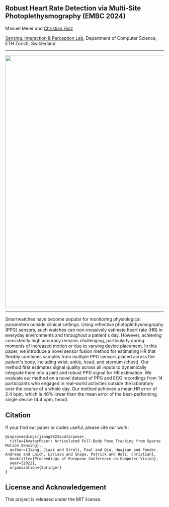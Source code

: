 ## Robust Heart Rate Detection via Multi-Site Photoplethysmography (EMBC 2024)

Manuel Meier and [Christian Holz](https://www.christianholz.net)<br/>

[Sensing, Interaction & Perception Lab](https://siplab.org), Department of Computer Science, ETH Zürich, Switzerland

___________


<p align="center">
<img src="figs/teaser.jpg" width="800">
</p>


---

Smartwatches have become popular for monitoring physiological parameters outside clinical settings.
Using reflective photoplethysmography (PPG) sensors, such watches can non-invasively estimate heart rate (HR) in everyday environments and throughout a patient's day. 
However, achieving consistently high accuracy remains challenging, particularly during moments of increased motion or due to varying device placement. 
In this paper, we introduce a novel sensor fusion method for estimating HR  that flexibly combines samples from multiple PPG sensors placed across the patient's body, including wrist, ankle, head, and sternum (chest).
Our method first estimates signal quality across all inputs to dynamically integrate them into a joint and robust PPG signal for HR estimation.
We evaluate our method on a novel dataset of PPG and ECG recordings from 14 participants who engaged in real-world activities outside the laboratory over the course of a whole day.
Our method achieves a mean HR error of 2.4 bpm, which is 46% lower than the mean error of the best-performing single device (4.4 bpm, head).

Citation
----------
If your find our paper or codes useful, please cite our work:

    @inproceedings{jiang2022avatarposer,
      title={AvatarPoser: Articulated Full-Body Pose Tracking from Sparse Motion Sensing},
      author={Jiang, Jiaxi and Streli, Paul and Qiu, Huajian and Fender, Andreas and Laich, Larissa and Snape, Patrick and Holz, Christian},
      booktitle={Proceedings of European Conference on Computer Vision},
      year={2022},
      organization={Springer}
    }

License and Acknowledgement
----------
This project is released under the MIT license.
